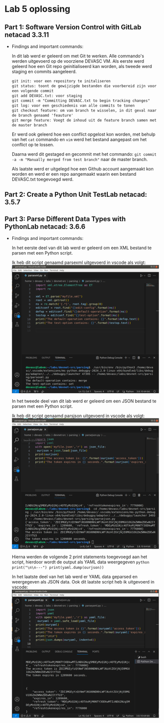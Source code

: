 # Lab 5 oplossing

## Part 1: Software Version Control with GitLab netacad 3.3.11

- Findings and important commands:

    In dit lab werd er geleerd om met Git te werken.
    Alle commando's werden uitgevoerd op de voorziene DEVASC VM.
    Als eerste werd geleerd hoe een Git repo geinitialiseerd kan worden, als tweede werd staging en commits aangeleerd.
    
    ```
    git init: voor een repository te initaliseren
    git status: toont de gewijzigde bestanden die voorbereid zijn voor een volgende commit
    git add DEVASC.txt: voor staging
    git commit -m "Committing DEVASC.txt to begin tracking changes"
    git log: voor een geschiedenis van alle commits te tonen
    git checkout feature: om van branch te wisselen, in dit geval naar de branch genaamd 'feauture'
    git merge feature: Voegt de inhoud uit de feature branch samen met de master branch
    ```


    Er werd ook geleerd hoe een conflict opgelost kon worden, met behulp van het `cat` commando en `vim` werd het bestand aangepast om het conflict op te lossen.
    
    Daarna werd dit gestaged en gecommit met het commando: `git commit -a -m "Manually merged from test branch"` naar de master branch.

    Als laatste werd er uitgelegd hoe een Github account aangemaakt kon worden en werd er een repo aangemaakt waarin een bestand DEVASC.txt toegevoegd werd.




## Part 2: Create a Python Unit TestLab netacad: 3.5.7

     




## Part 3: Parse Different Data Types with PythonLab netacad: 3.6.6

- Findings and important commands:

    In het eerste deel van dit lab werd er geleerd om een XML bestand te parsen met een Python script.

    Ik heb dit script genaamd parsexml uitgevoerd in vscode als volgt:
    ![parsexml.py](/afbeeldingen/lab5_1.png)


    In het tweede deel van dit lab werd er geleerd om een JSON bestand te parsen met een Python script.

    Ik heb dit script genaamd parsjson uitgevoerd in vscode als volgt:
    ![parsejson.py](/afbeeldingen/lab5_2.png)

    Hierna werden de volgende 2 print statements toegevoegd aan het script, hierdoor wordt de output als YAML data weergegeven
        ```python
        print("\n\n---")
        print(yaml.dump(ourjson))
        ```
    
    In het laatste deel van het lab werd er YAML data geparsed en weergegeven als JSON data.
    Ook dit laatste script heb ik uitgevoerd in vscode:
    ![parseyaml.py](/afbeeldingen/lab5_3.png)








    

